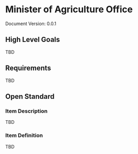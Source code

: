 # Minister of Agriculture Office
Document Version: 0.0.1

## High Level Goals
TBD

## Requirements

TBD

## Open Standard

### Item Description

TBD

### Item Definition

TBD
